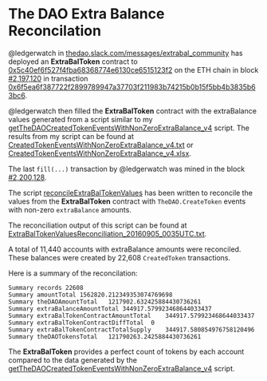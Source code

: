 # The DAO Extra Balance Reconcilation

@ledgerwatch in [thedao.slack.com/messages/extrabal_community](https://thedao.slack.com/messages/extrabal_community/) has deployed an **ExtraBalToken** contract to [0x5c40ef6f527f4fba68368774e6130ce6515123f2](http://etherscan.io/address/0x5c40ef6f527f4fba68368774e6130ce6515123f2#code) on the ETH chain in block [#2,197,120](http://etherscan.io/block/2197120) in transaction [0x6f5ea6f387722f2899789947a37703f211983b74215b0b15f5bb4b3835b63bc6](http://etherscan.io/tx/0x6f5ea6f387722f2899789947a37703f211983b74215b0b15f5bb4b3835b63bc6).

@ledgerwatch then filled the **ExtraBalToken** contract with the extraBalance values generated from a script similar to my  [getTheDAOCreatedTokenEventsWithNonZeroExtraBalance_v4](https://github.com/bokkypoobah/TheDAOData/blob/master/getTheDAOCreatedTokenEventsWithNonZeroExtraBalance_v4) script. The results from my script can be found at [CreatedTokenEventsWithNonZeroExtraBalance_v4.txt](https://github.com/bokkypoobah/TheDAOData/blob/master/CreatedTokenEventsWithNonZeroExtraBalance_v4.txt) or  [CreatedTokenEventsWithNonZeroExtraBalance_v4.xlsx](https://github.com/bokkypoobah/TheDAOData/blob/master/CreatedTokenEventsWithNonZeroExtraBalance_v4.xlsx).

The last `fill(...)` transaction by @ledgerwatch was mined in the block [#2,200,128](http://etherscan.io/block/2200128). 

The script [reconcileExtraBalTokenValues](https://github.com/bokkypoobah/TheDAOData/blob/master/ExtraBalTokenValuesReconciliation/reconcileExtraBalTokenValues) has been written to reconcile the values from the **ExtraBalToken** contract with `TheDAO.CreateToken` events with non-zero `extraBalance` amounts.

The reconciliation output of this script can be found at [ExtraBalTokenValuesReconciliation_20160905_0035UTC.txt](https://github.com/bokkypoobah/TheDAOData/blob/master/ExtraBalTokenValuesReconciliation/ExtraBalTokenValuesReconciliation_20160905_0035UTC.txt).

A total of 11,440 accounts with extraBalance amounts were reconciled. These balances were created by 22,608 `CreatedToken` transactions.

Here is a summary of the reconcilation:

    Summary	records	22608
    Summary	amountTotal	1562820.212349353074769698
    Summary	theDAOAmountTotal	1217902.632425884430736261
    Summary	extraBalanceAmountTotal	344917.579923468644033437
    Summary	extraBalTokenContractAmountTotal	344917.579923468644033437
    Summary	extraBalTokenContractDiffTotal	0
    Summary	extraBalTokenContractTotalSupply	344917.580854976758120496
    Summary	theDAOTokensTotal	121790263.2425884430736261
    
The **ExtraBalToken** provides a perfect count of tokens by each account compared to the data generated by the [getTheDAOCreatedTokenEventsWithNonZeroExtraBalance_v4](https://github.com/bokkypoobah/TheDAOData/blob/master/getTheDAOCreatedTokenEventsWithNonZeroExtraBalance_v4) script.
